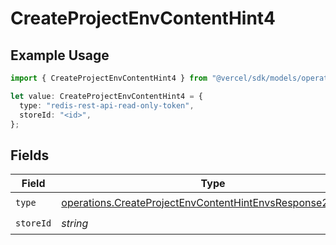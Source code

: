 # CreateProjectEnvContentHint4

## Example Usage

```typescript
import { CreateProjectEnvContentHint4 } from "@vercel/sdk/models/operations/createprojectenv.js";

let value: CreateProjectEnvContentHint4 = {
  type: "redis-rest-api-read-only-token",
  storeId: "<id>",
};
```

## Fields

| Field                                                                                                                                  | Type                                                                                                                                   | Required                                                                                                                               | Description                                                                                                                            |
| -------------------------------------------------------------------------------------------------------------------------------------- | -------------------------------------------------------------------------------------------------------------------------------------- | -------------------------------------------------------------------------------------------------------------------------------------- | -------------------------------------------------------------------------------------------------------------------------------------- |
| `type`                                                                                                                                 | [operations.CreateProjectEnvContentHintEnvsResponse201Type](../../models/operations/createprojectenvcontenthintenvsresponse201type.md) | :heavy_check_mark:                                                                                                                     | N/A                                                                                                                                    |
| `storeId`                                                                                                                              | *string*                                                                                                                               | :heavy_check_mark:                                                                                                                     | N/A                                                                                                                                    |